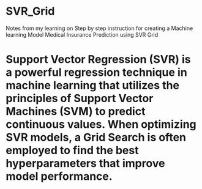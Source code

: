 # SVR_Grid
Notes from my learning on Step by step instruction for creating a Machine learning Model Medical Insurance Prediction using SVR Grid
# Support Vector Regression (SVR) is a powerful regression technique in machine learning that utilizes the principles of Support Vector Machines (SVM) to predict continuous values. When optimizing SVR models, a Grid Search is often employed to find the best hyperparameters that improve model performance.
